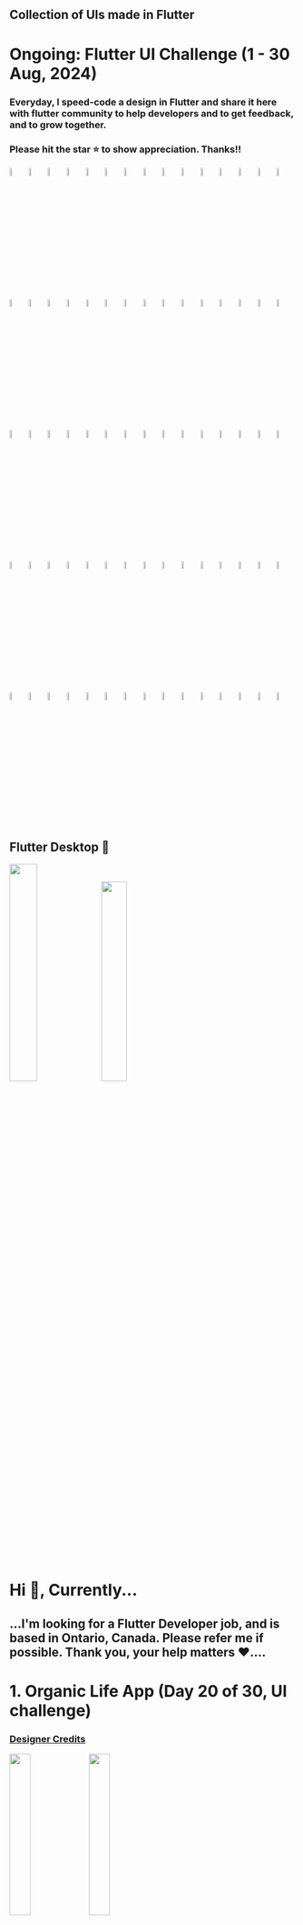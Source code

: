 ## Collection of UIs made in Flutter

# Ongoing: Flutter UI Challenge (1 - 30 Aug, 2024)
### Everyday, I speed-code a design in Flutter and share it here with flutter community to help developers and to get feedback, and to grow together.
### Please hit the star ⭐️ to show appreciation. Thanks!!

<img src="organic_life/1.png" width="5.9%" height="5.9%"> <img src="organic_life/2.png" width="5.9%" height="5.9%"> <img src="mingle/1.png" width="5.9%" height="5.9%"> <img src="mingle/2.png" width="5.9%" height="5.9%"> <img src="travel_booking/1.png" width="5.9%" height="5.9%"> <img src="travel_booking/2.png" width="5.9%" height="5.9%"> <img src="travel_booking/3.png" width="5.9%" height="5.9%"> <img src="porsche/1.png" width="5.9%" height="5.9%"> <img src="porsche/2.png" width="5.9%" height="5.9%"> <img src="porsche/3.png" width="5.9%" height="5.9%"> <img src="travel/1.png" width="5.9%" height="5.9%"> <img src="travel/2.png" width="5.9%" height="5.9%"> <img src="travel/3.png" width="5.9%" height="5.9%"> <img src="campaigns/1.png" width="5.9%" height="5.9%"> <img src="campaigns/2.png" width="5.9%" height="5.9%"> <img src="campaigns/3.png" width="5.9%" height="5.9%"> <img src="plants_ui/1.png" width="5.9%" height="5.9%"> <img src="plants_ui/2.png" width="5.9%" height="5.9%"> <img src="plants_ui/3.png" width="5.9%" height="5.9%"> <img src="courses/1.png" width="5.9%" height="5.9%"> <img src="courses/2.png" width="5.9%" height="5.9%"> <img src="finances/1.png" width="5.9%" height="5.9%"> <img src="finances/2.png" width="5.9%" height="5.9%"> <img src="finances/3.png" width="5.9%" height="5.9%"> <img src="wellbeing/1.png" width="5.9%" height="5.9%"> <img src="wellbeing/2.png" width="5.9%" height="5.9%"> <img src="wellbeing/3.png" width="5.9%" height="5.9%"> <img src="databest/1.png" width="5.9%" height="5.9%"> <img src="databest/2.png" width="5.9%" height="5.9%"> <img src="databest/3.png" width="5.9%" height="5.9%"> <img src="ford/1.png" width="5.9%" height="5.9%"> <img src="ford/2.png" width="5.9%" height="5.9%"> <img src="ford/3.png" width="5.9%" height="5.9%"> <img src="range_rover/1.png" width="5.9%" height="5.9%"> <img src="range_rover/2.png" width="5.9%" height="5.9%"> <img src="ev_dashboard/1.png" width="5.9%" height="5.9%"> <img src="ev_dashboard/2.png" width="5.9%" height="5.9%"> <img src="tesla/1.png" width="5.9%" height="5.9%"> <img src="tesla/2.png" width="5.9%" height="5.9%"> <img src="tesla/3.png" width="5.9%" height="5.9%"> <img src="tesla/4.png" width="5.9%" height="5.9%"> <img src="banking/1.png" width="5.9%" height="5.9%"> <img src="banking/2.png" width="5.9%" height="5.9%"> <img src="banking/3.png" width="5.9%" height="5.9%"> <img src="journeys/1.png" width="5.9%" height="5.9%"> <img src="journeys/2.png" width="5.9%" height="5.9%"> <img src="journeys/3.png" width="5.9%" height="5.9%"> <img src="power_grid/1.png" width="5.9%" height="5.9%"> <img src="power_grid/2.png" width="5.9%" height="5.9%"> <img src="power_grid/3.png" width="5.9%" height="5.9%"> <img src="books_arena/1.png" width="5.9%" height="5.9%"> <img src="books_arena/2.png" width="5.9%" height="5.9%"> <img src="books_arena/3.png" width="5.9%" height="5.9%"> <img src="meditate/1.png" width="5.9%" height="5.9%"> <img src="meditate/2.png" width="5.9%" height="5.9%"> <img src="meditate/3.png" width="5.9%" height="5.9%"> <img src="book_store/1.png" width="5.9%" height="5.9%"> <img src="book_store/2.png" width="5.9%" height="5.9%"> <img src="book_store/3.png" width="5.9%" height="5.9%"> <img src="book_store/4.png" width="5.9%" height="5.9%"> <img src="dating_app/1.png" width="5.9%" height="5.9%"> <img src="dating_app/2.png" width="5.9%" height="5.9%"> <img src="dating_app/3.png" width="5.9%" height="5.9%"> <img src="music_player/1.png" width="5.9%" height="5.9%"> <img src="music_player/2.png" width="5.9%" height="5.9%"> <img src="sunglasses/1.png" width="5.9%" height="5.9%"> <img src="sunglasses/2.png" width="5.9%" height="5.9%"> <img src="sunglasses/3.png" width="5.9%" height="5.9%"> <img src="banking_store/1.png" width="5.9%" height="5.9%"> <img src="banking_store/2.png" width="5.9%" height="5.9%"> <img src="banking_store/3.png" width="5.9%" height="5.9%"> <img src="banking_store/4.png" width="5.9%" height="5.9%"> <img src="banking_store/5.png" width="5.9%" height="5.9%"> <img src="banking_store/6.png" width="5.9%" height="5.9%"> <img src="banking_store/6.png" width="5.9%" height="5.9%">

## Flutter Desktop 🫠
<img src="sales_dashboard/1.png" width="31.3%" height="31.3%"> <img src="education_desktop/1.png" width="30%" height="30%">


# Hi 👋, Currently...
## ...I'm looking for a Flutter Developer job, and is based in Ontario, Canada. Please refer me if possible. Thank you, your help matters ❤️....

# 1. Organic Life App (Day 20 of 30, UI challenge)
### [Designer Credits](https://dribbble.com/shots/22539606-Plants-Purchase-Mobile-App)
<a href= "organic_life/"><img src="organic_life/1.png" width="27%" height="27%"></a> <a href= "organic_life/"><img src="organic_life/2.png" width="27%" height="27%"></a>

# 2. Mingle Social App (Day 19 of 30, UI challenge)
### [Designer Credits](https://dribbble.com/shots/23690953-Social-Network-Mobile-App)
<a href= "mingle/"><img src="mingle/1.png" width="27%" height="27%"></a> <a href= "mingle/"><img src="mingle/2.png" width="27%" height="27%"></a>

# 3. Travel Booking App (Day 18 of 30, UI challenge)
### [Designer Credits](https://dribbble.com/shots/19332459-Travel-service-Mobile-app)
<a href= "travel_booking/"><img src="travel_booking/1.png" width="27%" height="27%"></a> <a href= "travel_booking/"><img src="travel_booking/2.png" width="27%" height="27%"></a> <a href= "travel_booking/"><img src="travel_booking/3.png" width="27%" height="27%"></a>

# 4. Porsche App (Day 17 of 30, UI challenge)
### [Designer Credits](https://dribbble.com/shots/23351113-Car-Store-App-UI)
<a href= "porsche/"><img src="porsche/1.png" width="27%" height="27%"></a> <a href= "porsche/"><img src="porsche/2.png" width="27%" height="27%"></a> <a href= "porsche/"><img src="porsche/3.png" width="27%" height="27%"></a>

# 5. Travel App (Day 16 of 30, UI challenge)
### [Designer Credits](https://dribbble.com/shots/24584225-Travel-Mobile-App)
<a href= "travel/"><img src="travel/1.png" width="27%" height="27%"></a> <a href= "travel/"><img src="travel/2.png" width="27%" height="27%"></a> <a href= "travel/"><img src="travel/3.png" width="27%" height="27%"></a>

# 6. Campaigns App (Day 15 of 30, UI challenge)
### [Designer Credits](https://dribbble.com/shots/24509335-Charity-App-Design)
<a href= "campaigns/"><img src="campaigns/1.png" width="27%" height="27%"></a> <a href= "campaigns/"><img src="campaigns/2.png" width="27%" height="27%"></a> <a href= "campaigns/"><img src="campaigns/3.png" width="27%" height="27%"></a>

# 7. Onboarding Plants Store App (Day 14 of 30, UI challenge)
### [Designer Credits](https://dribbble.com/shots/24101329-onboarding-for-plant-app)
<a href= "plants_ui/"><img src="plants_ui/1.png" width="27%" height="27%"></a> <a href= "plants_ui/"><img src="plants_ui/2.png" width="27%" height="27%"></a> <a href= "plants_ui/"><img src="plants_ui/3.png" width="27%" height="27%"></a>

# 8. Courses App (Day 13 of 30, UI challenge)
### [Designer Credits](https://dribbble.com/shots/24010725-Learning-App-Design)
<a href= "courses/"><img src="courses/1.png" width="27%" height="27%"></a> <a href= "courses/"><img src="courses/2.png" width="27%" height="27%"></a>

# 9. Finances App (Day 12 of 30, UI challenge)
### [Designer Credits](https://dribbble.com/shots/21652377-Finance-service-Mobile-app)
<a href= "finances/"><img src="finances/1.png" width="27%" height="27%"></a> <a href= "finances/"><img src="finances/2.png" width="27%" height="27%"></a> <a href= "finances/"><img src="finances/3.png" width="27%" height="27%"></a>

# 10. Education Dashboard Flutter Desktop (Day 11 of 30, UI challenge)
### [Designer Credits](https://dribbble.com/shots/24505736-Online-Education-App-Design)
<a href= "education_desktop/"><img src="education_desktop/1.png" width="100%" height="100%"></a>

# 11. Wellbeing App (Day 10 of 30, UI challenge)
### [Designer Credits](https://dribbble.com/shots/24102638-Meditation-Mobile-App)
<a href= "wellbeing/"><img src="wellbeing/1.png" width="27%" height="27%"></a> <a href= "wellbeing/"><img src="wellbeing/2.png" width="27%" height="27%"></a> <a href= "wellbeing/"><img src="wellbeing/3.png" width="27%" height="27%"></a>

# 12. Databest App (Day 9 of 30, UI challenge)
### [Designer Credits](https://dribbble.com/shots/20676640-Databest-Mobile-App-Design-iOS-Android-UX-UI-Designer)
<a href= "databest/"><img src="databest/1.png" width="27%" height="27%"></a> <a href= "databest/"><img src="databest/2.png" width="27%" height="27%"></a> <a href= "databest/"><img src="databest/3.png" width="27%" height="27%"></a>

# 13. Classic Ford App (Day 8 of 30, UI challenge)
### [Designer Credits](https://dribbble.com/shots/23302025-Ford-Classic)
<a href= "ford/"><img src="ford/1.png" width="27%" height="27%"></a> <a href= "ford/"><img src="ford/2.png" width="27%" height="27%"></a> <a href= "ford/"><img src="ford/3.png" width="27%" height="27%"></a>

# 14. Range Rover App (Day 7 of 30, UI challenge)
### [Designer Credits](https://dribbble.com/shots/22562451-Jerez-App-Electrical-and-Crypto-Driven-Car)
<a href= "range_rover/"><img src="range_rover/1.png" width="27%" height="27%"></a> <a href= "range_rover/"><img src="range_rover/2.png" width="27%" height="27%"></a>

# 15. Sales Dashboard Flutter Desktop (Day 6 of 30, UI challenge)
### [Designer Credits](https://dribbble.com/shots/24573449-Sales-Dashboard)
<a href= "sales_dashboard/"><img src="sales_dashboard/1.png" width="100%" height="100%"></a>

# 16. EV Dashboard App (Day 5 of 30, UI challenge)
### [Designer Credits](https://dribbble.com/shots/23693275-Tesla-Mobile-App-Concept)
<a href= "ev_dashboard/"><img src="ev_dashboard/1.png" width="27%" height="27%"></a> <a href= "ev_dashboard/"><img src="ev_dashboard/2.png" width="27%" height="27%"></a>

# 17. Tesla App (Day 4 of 30, UI challenge)
### [Designer Credits](https://dribbble.com/shots/24365934-EV-Station-Charge-and-Profile-Screen-Design-Friday-Tech-Labs)
<a href= "tesla/"><img src="tesla/1.png" width="27%" height="27%"></a> <a href= "tesla/"><img src="tesla/2.png" width="27%" height="27%"></a> <a href= "tesla/"><img src="tesla/3.png" width="27%" height="27%"></a> <a href= "tesla/"><img src="tesla/4.png" width="27%" height="27%"></a>

# 18. Banking App (Day 3 of 30, UI challenge)
### [Designer Credits](https://dribbble.com/shots/24030587-Banking-Mobile-App)
<a href= "banking/"><img src="banking/1.png" width="27%" height="27%"></a> <a href= "banking/"><img src="banking/2.png" width="27%" height="27%"></a> <a href= "banking/"><img src="banking/3.png" width="27%" height="27%"></a>

# 19. Journeys (Day 2 of 30, UI challenge)
### [Designer Credits](https://dribbble.com/shots/23963293-Travel-Booking-Mobile-App-UI)
<a href= "journeys/"><img src="journeys/1.png" width="27%" height="27%"></a> <a href= "journeys/"><img src="journeys/2.png" width="27%" height="27%"></a> <a href= "journeys/"><img src="journeys/3.png" width="27%" height="27%"></a>

# 20. Power Grid (Day 1 of 30, UI challenge)
### [Designer Credits](https://dribbble.com/shots/24230360-MYGRID-Smart-AI-Mobile-App)
<a href= "power_grid/"><img src="power_grid/1.png" width="27%" height="27%"></a> <a href= "power_grid/"><img src="power_grid/2.png" width="27%" height="27%"></a> <a href= "power_grid/"><img src="power_grid/3.png" width="27%" height="27%"></a>

# 21. Banking
### [Designer Credits](https://dribbble.com/shots/7285975-Warren-Splash-Investment-Category)
<a href= "banking_store/"><img src="banking_store/1.png" width="27%" height="27%"></a> <a href= "banking_store/"><img src="banking_store/2.png" width="27%" height="27%"></a> <a href= "banking_store/"><img src="banking_store/3.png" width="27%" height="27%"></a>
<br>
<img src="banking_store/4.png" width="27%" height="27%"></a> <a href= "banking_store/"><img src="banking_store/5.png" width="27%" height="27%"></a> <a href= "banking_store/"><img src="banking_store/6.png" width="27%" height="27%"></a>

# 22. BioSphere
### [Designer Credits](https://dribbble.com/shots/23304929-BioSphere-Mobile-App-Concept)
https://github.com/justkawal/UI/assets/49296873/d18d3df0-424f-4646-a9eb-43bd716106b4

# 23. Dating App
### [Designer Credits](https://dribbble.com/shots/23309894-Dating-app-design-mobile-app)
<a href= "dating_app/"><img src="dating_app/1.png" width="27%" height="27%"></a> <a href= "dating_app/"><img src="dating_app/2.png" width="27%" height="27%"></a> <a href= "dating_app/"><img src="dating_app/3.png" width="27%" height="27%"></a>

# 24. Book Store
### [Designer Credits](https://dribbble.com/shots/23184080-Book-Store-Mobile-Concept)
<a href= "book_store/"><img src="book_store/1.png" width="27%" height="27%"></a> <a href= "book_store/"><img src="book_store/2.png" width="27%" height="27%"></a> <a href= "book_store/"><img src="book_store/3.png" width="27%" height="27%"></a> <a href= "book_store/"><img src="book_store/4.png" width="27%" height="27%"></a>

# 25. Meditate and Heal
### [Designer Credits](https://dribbble.com/shots/24037088-Meditation-app-design-mobile-app)
<a href= "meditate/"><img src="meditate/1.png" width="27%" height="27%"></a> <a href= "meditate/"><img src="meditate/2.png" width="27%" height="27%"></a> <a href= "meditate/"><img src="meditate/3.png" width="27%" height="27%"></a>

# 26. Music Player
### [Designer Credits](https://dribbble.com/shots/9338617-Simple-Music-Player)
<a href= "music_player/"><img src="music_player/1.png" width="27%" height="27%"></a> <a href= "music_player/"><img src="music_player/2.png" width="27%" height="27%"></a>

# 27. Sun Glasses Store
### [Designer Credits](https://dribbble.com/shots/22836673-E-commerce-mobile-app)
<a href= "sunglasses/"><img src="sunglasses/1.png" width="27%" height="27%"></a> <a href= "sunglasses/"><img src="sunglasses/2.png" width="27%" height="27%"></a> <a href= "sunglasses/"><img src="sunglasses/3.png" width="27%" height="27%"></a>

# 28. Books Arena
### [Designer Credits](https://dribbble.com/shots/24116590-eBook-Mobile-App)
<a href= "books_arena/"><img src="books_arena/1.png" width="27%" height="27%"></a> <a href= "books_arena/"><img src="books_arena/2.png" width="27%" height="27%"></a> <a href= "books_arena/"><img src="books_arena/3.png" width="27%" height="27%"></a>

# 29. Architect UI
<img src="https://github.com/justkawal/architect_ui/blob/169cbf4780b12d5e4130b84e6e32a516d726da2a/1.png" width="27%" height="27%"><img src="https://github.com/justkawal/architect_ui/blob/169cbf4780b12d5e4130b84e6e32a516d726da2a/2.png" width="27%" height="27%"><img src="https://github.com/justkawal/architect_ui/blob/169cbf4780b12d5e4130b84e6e32a516d726da2a/3.png" width="27%" height="27%">

# 30. Furniture Store
<img src="https://github.com/justkawal/furniture_store/blob/702fa3c818f44317f6a9074880cc05cce7aba67a/1.png" width="27%" height="27%"><img src="https://github.com/justkawal/furniture_store/blob/702fa3c818f44317f6a9074880cc05cce7aba67a/2.png" width="27%" height="27%"><img src="https://github.com/justkawal/furniture_store/blob/702fa3c818f44317f6a9074880cc05cce7aba67a/3.png" width="27%" height="27%">
